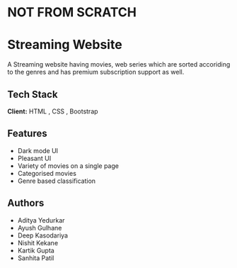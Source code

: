 # NOT FROM SCRATCH
# Streaming Website

A Streaming website having movies, web series which are sorted accoriding to the genres and has premium subscription support as well.



## Tech Stack
**Client:** HTML , CSS , Bootstrap

## Features
- Dark mode UI
- Pleasant UI
- Variety of movies on a single page
- Categorised movies
- Genre based classification


## Authors

- Aditya Yedurkar
- Ayush Gulhane
- Deep Kasodariya
- Nishit Kekane
- Kartik Gupta
- Sanhita Patil

